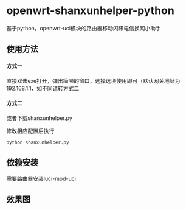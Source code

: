 # openwrt-shanxunhelper-python

基于python，openwrt-uci模块的路由器移动闪讯电信换网小助手



## 使用方法

#### 方式一

直接双击exe打开，弹出简陋的窗口，选择选项使用即可（默认网关地址为192.168.1.1，如不同请转方式二

#### 方式二

或者下载shanxunhelper.py

修改相应配置后执行

```shell
python shanxunhelper.py
```



## 依赖安装

需要路由器安装luci-mod-uci



## 效果图



